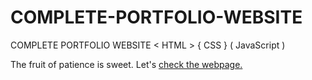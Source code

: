 # COMPLETE-PORTFOLIO-WEBSITE
COMPLETE PORTFOLIO WEBSITE &lt; HTML > { CSS } ( JavaScript )

The fruit of patience is sweet. Let's [check the webpage.](https://julfikar.me
)
